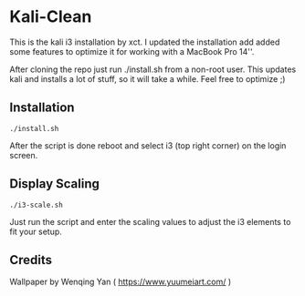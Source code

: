 # Kali-Clean

This is the kali i3 installation by xct. I updated the installation add added some features to optimize it for working with a MacBook Pro 14''.

After cloning the repo just run ./install.sh from a non-root user. This updates kali and installs a lot of stuff, so it will take a while. Feel free to optimize ;)

## Installation

```
./install.sh
```

After the script is done reboot and select i3 (top right corner) on the login screen.

## Display Scaling

```
./i3-scale.sh
```

Just run the script and enter the scaling values to adjust the i3 elements to fit your setup.

## Credits

Wallpaper by Wenqing Yan ( https://www.yuumeiart.com/ ) 
